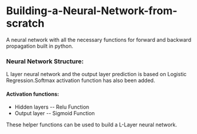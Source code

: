 # Building-a-Neural-Network-from-scratch
A neural network with all the necessary functions for forward and backward propagation built in python.

### Neural Network Structure:

L layer neural network and the output layer prediction is based on Logistic Regression.Softmax activation function has also been added.

#### Activation functions:

- Hidden layers -- Relu Function
- Output layer -- Sigmoid Function

These helper functions can be used to build a L-Layer neural network.










